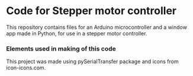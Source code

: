 # Code for Stepper motor controller
This repository contains files for an Arduino microcontroller and a window app made in Python, for use in a stepper motor controller.
### Elements used in making of this code
This project was made using pySerialTransfer package and icons from icon-icons.com.
